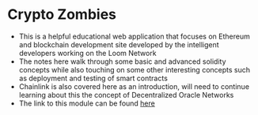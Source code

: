 # Crypto Zombies
- This is a helpful educational web application that focuses on Ethereum and blockchain development site developed by the intelligent developers working on the Loom Network
- The notes here walk through some basic and advanced solidity concepts while also touching on some other interesting concepts such as deployment and testing of smart contracts
- Chainlink is also covered here as an introduction, will need to continue learning about this the concept of Decentralized Oracle Networks
- The link to this module can be found <a href="https://cryptozombies.io/">here</a>

